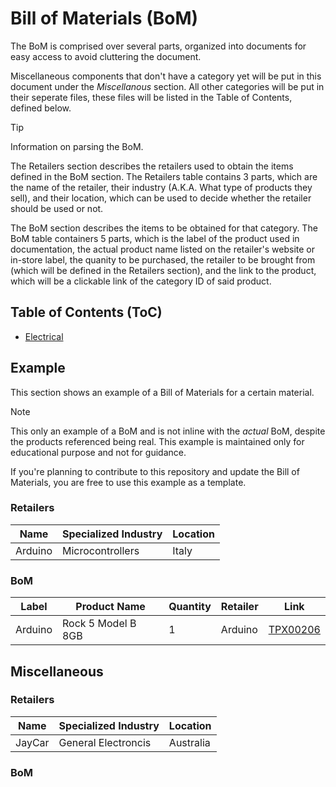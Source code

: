 # Bill of Materials (BoM)

The BoM is comprised over several parts, organized into documents for easy access to avoid cluttering the document.

Miscellaneous components that don't have a category yet will be put in this document under the *Miscellanous* section.
All other categories will be put in their seperate files, these files will be listed in the Table of Contents, defined below.

> [!TIP]
> Information on parsing the BoM.
>
> The Retailers section describes the retailers used to obtain the items defined in the BoM section. The Retailers table contains 3 parts,
> which are the name of the retailer, their industry (A.K.A. What type of products they sell), and their location, which can be used to decide whether the retailer should be used or not.
>
> The BoM section describes the items to be obtained for that category. The BoM table containers 5 parts,
> which is the label of the product used in documentation, the actual product name listed on the retailer's website or in-store label, the quanity to be purchased, the retailer to be brought from
> (which will be defined in the Retailers section), and the link to the product, which will be a clickable link of the category ID of said product.

## Table of Contents (ToC)

- [Electrical](Electrical.md)

## Example

This section shows an example of a Bill of Materials for a certain material.

> [!NOTE]
> This only an example of a BoM and is not inline with the *actual* BoM, despite the products referenced being real.
> This example is maintained only for educational purpose and not for guidance.
>
> If you're planning to contribute to this repository and update the Bill of Materials, you are free to use this example as a template.

### Retailers

| Name    | Specialized Industry | Location |
| ------- | -------------------- | -------- |
| Arduino | Microcontrollers     | Italy    |

### BoM

| Label       | Product Name       | Quantity | Retailer | Link                                                                                            |
| ----------- | ------------------ | -------- | -------- | ----------------------------------------------------------------------------------------------- |
| Arduino     | Rock 5 Model B 8GB | 1        | Arduino  | [TPX00206](https://store-usa.arduino.cc/collections/boards-modules/products/rock-5-model-b-8gb) |

## Miscellaneous

### Retailers

| Name    | Specialized Industry | Location  |
| ------- | -------------------- | --------- |
| JayCar  | General Electroncis  | Australia |

### BoM
